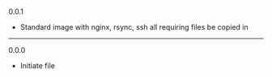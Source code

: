 0.0.1

* Standard image with nginx, rsync, ssh all requiring files be copied in

---

0.0.0

* Initiate file

